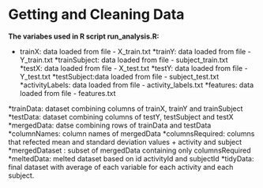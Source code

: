 # Getting and Cleaning Data

**The variabes used in R script run_analysis.R:**

* trainX: data loaded from file - X_train.txt 
*trainY: data loaded from file - Y_train.txt 
*trainSubject: data loaded from file - subject_train.txt   
*testX: data loaded from file - X_test.txt
*testY: data loaded from file - Y_test.txt
*testSubject:data loaded from file - subject_test.txt  
*activityLabels: data loaded from file - activity_labels.txt
*features: data loaded from file - features.txt
  
*trainData: dataset combining columns of trainX, trainY and trainSubject
*testData: dataset combining columns of testY, testSubject and testX
*mergedData: datse combining rows of trainData and testData
*columnNames: column names of mergedData
*columnsRequired: columns that refected mean and standard deviation values + activity and subject
*mergedDataset : subset of mergedData containing only columnsRequired
*meltedData: melted dataset based on id activityId and subjectId
*tidyData: final dataset with average of each variable for each activity and each subject.
  
